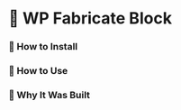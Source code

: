 # :floppy_disk: WP Fabricate Block

### :hammer: How to Install

### :nut_and_bolt: How to Use

### :bookmark_tabs: Why It Was Built
